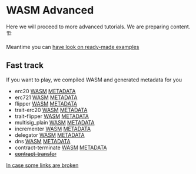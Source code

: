 # WASM Advanced

Here we will proceed to more advanced tutorials. We are preparing content. 🏗

Meantime you can [have look on ready-made examples](https://github.com/hicommonwealth/ink/tree/master/examples)

## Fast track <a id="fast-track"></a>

If you want to play, we compiled WASM and generated metadata for you

* erc20 [WASM](https://contracts.edgewa.re/3/assets/erc20.wasm) [METADATA](https://contracts.edgewa.re/3/assets/erc20.json)
* erc721 [WASM](https://contracts.edgewa.re/3/assets/erc721.wasm) [METADATA](https://contracts.edgewa.re/3/assets/erc721.json)
* flipper [WASM](https://contracts.edgewa.re/3/assets/flipper.wasm) [METADATA](https://contracts.edgewa.re/3/assets/flipper.json)
* trait-erc20 [WASM](https://contracts.edgewa.re/3/assets/trait-erc20.wasm) [METADATA](https://contracts.edgewa.re/3/assets/trait-erc20.json)
* trait-flipper [WASM](https://contracts.edgewa.re/3/assets/trait-flipper.wasm) [METADATA](https://contracts.edgewa.re/3/assets/trait-flipper.json)
* multisig\_plain [WASM](https://contracts.edgewa.re/3/assets/multisig_plain.wasm) [METADATA](https://contracts.edgewa.re/3/assets/multisig_plain.json)
* incrementer [WASM](https://contracts.edgewa.re/3/assets/incrementer.wasm) [METADATA](https://contracts.edgewa.re/3/assets/incrementer.json)
* delegator [WASM](https://contracts.edgewa.re/3/assets/delegator.wasm) [METADATA](https://contracts.edgewa.re/3/assets/delegator.json)
* dns [WASM](https://contracts.edgewa.re/3/assets/dns.wasm) [METADATA](https://contracts.edgewa.re/3/assets/dns.json)
* contract-terminate [WASM](https://contracts.edgewa.re/3/assets/contract-terminate.wasm) [METADATA](https://contracts.edgewa.re/3/assets/contract-terminate.json)
* [~~contract-transfer~~](https://github.com/paritytech/cargo-contract/issues/106)

[In case some links are broken](https://github.com/hicommonwealth/edgeware-contracts-tutorials/tree/master/3/assets)

